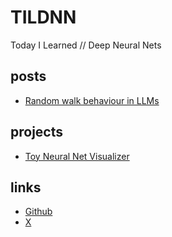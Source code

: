 # TILDNN

Today I Learned // Deep Neural Nets

## posts

- [Random walk behaviour in LLMs](articles/2024-12-22/A00002.md)

## projects

- [Toy Neural Net Visualizer](projects/neuralide.html)

## links

- [Github](https://github.com/attentionmech)
- [X](https://x.com/attentionmech)

